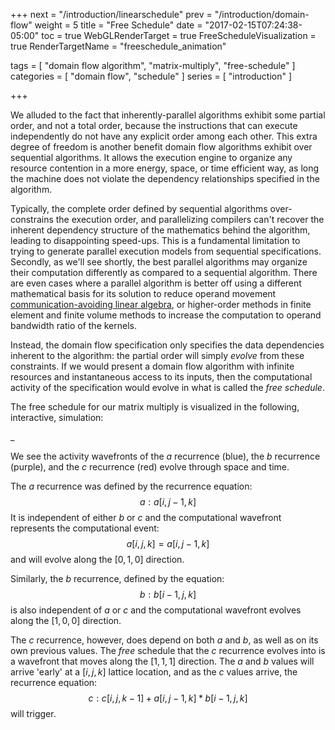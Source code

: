 +++
next = "/introduction/linearschedule"
prev = "/introduction/domain-flow"
weight = 5
title = "Free Schedule"
date = "2017-02-15T07:24:38-05:00"
toc = true
WebGLRenderTarget = true
FreeScheduleVisualization = true
RenderTargetName = "freeschedule_animation"

tags = [ "domain flow algorithm", "matrix-multiply", "free-schedule" ]
categories = [ "domain flow", "schedule" ]
series = [ "introduction" ]

+++

<canvas id="c"></canvas>

We alluded to the fact that inherently-parallel algorithms exhibit some partial order, and not a total order,
because the instructions that can execute independently do not have any explicit order among each other.
This extra degree of freedom is another benefit domain flow algorithms exhibit over sequential algorithms.
It allows the execution engine to organize any resource contention in a more energy, space, or time efficient way,
as long the machine does not violate the dependency	relationships specified in the algorithm.

Typically, the complete order defined by sequential algorithms over-constrains the execution order, and
parallelizing compilers can't recover the inherent dependency structure of the mathematics behind the algorithm,
leading to disappointing speed-ups. This is a fundamental limitation to trying to generate parallel
execution models from sequential specifications. Secondly, as we'll see shortly, the best parallel algorithms
may organize their computation differently as compared to a sequential algorithm. There are even cases where
a parallel algorithm is better off using a different mathematical basis for its solution to reduce operand
movement [communication-avoiding linear algebra](https://www2.eecs.berkeley.edu/Pubs/TechRpts/2010/EECS-2010-37.pdf),
or higher-order methods in finite element and finite volume methods to increase the computation to operand bandwidth ratio
of the kernels.

Instead, the domain flow specification only specifies the data dependencies
inherent to the algorithm: the partial order will simply _*evolve*_ from these constraints.
If we would present a domain flow algorithm with infinite resources and instantaneous access to its inputs, 
then the computational activity of the specification would evolve in what is called the _free schedule_.

The free schedule for our matrix multiply is visualized in the following, interactive, simulation:

<div id="freeschedule_animation">_</div>

We see the activity wavefronts of the $a$ recurrence (blue), the $b$ recurrence (purple), and the $c$ recurrence (red)
evolve through space and time.

The $a$ recurrence was defined by the recurrence equation: $$a: a[i,j-1,k]$$
It is independent of either $b$ or $c$ and the computational wavefront represents the computational event: $$a[i,j,k] = a[i,j-1,k]$$
and will evolve along the $[0,1,0]$ direction.

Similarly, the $b$ recurrence, defined by the equation: $$b: b[i-1,j,k]$$ is also independent of $a$ or $c$ and the
computational wavefront evolves along the $[1,0,0]$ direction.

The $c$ recurrence, however, does depend on both $a$ and $b$, as well as on its own previous values. The _free_ schedule
that the $c$ recurrence evolves into is a wavefront that moves along the $[1,1,1]$ direction. The $a$ and $b$ values
will arrive 'early' at a $[i,j,k]$ lattice location, and as the $c$ values arrive, the recurrence equation:
$$c: c[i,j,k-1] + a[i,j-1,k] * b[i-1, j, k]$$
will trigger. 

